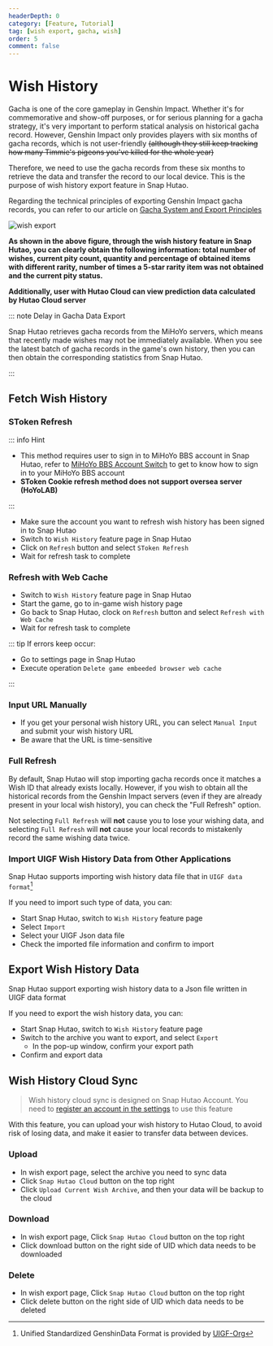 ```yaml
---
headerDepth: 0
category: [Feature, Tutorial]
tag: [wish export, gacha, wish]
order: 5
comment: false
---
```


# Wish History

Gacha is one of the core gameplay in Genshin Impact. Whether it's for commemorative and show-off purposes,
or for serious planning for a gacha strategy, it's very important to perform statical analysis on historical gacha record.
However, Genshin Impact only provides players with six months of gacha records, which is not user-friendly ~~(although they
still keep tracking how many Timmie's pigeons you've killed for the whole year)~~

Therefore, we need to use the gacha records from these six months to retrieve the data and transfer the record to our
local device. This is the purpose of wish history export feature in Snap Hutao.

Regarding the technical principles of exporting Genshin Impact gacha records,
you can refer to our article on [Gacha System and Export Principles](../advanced/Gacha-system-and-export-principal.html)

![wish export](https://img.alicdn.com/imgextra/i2/1797064093/O1CN01X360be1g6e0wf4UNv_!!1797064093.png_.webp)

**As shown in the above figure, through the wish history feature in Snap Hutao, you can clearly obtain the following information:
total number of wishes, current pity count, quantity and percentage of obtained items with different rarity, number of
times a 5-star rarity item was not obtained and the current pity status.**

**Additionally, user with Hutao Cloud can view prediction data calculated by Hutao Cloud server**

::: note Delay in Gacha Data Export

Snap Hutao retrieves gacha records from the MiHoYo servers, which means that recently made wishes may not be immediately
available. When you see the latest batch of gacha records in the game's own history, then you can then obtain the corresponding
statistics from Snap Hutao.

:::

## Fetch Wish History

### SToken Refresh <Badge text="Recommend" type="tip" />

::: info Hint

- This method requires user to sign in to MiHoYo BBS account in Snap Hutao, refer to
  [MiHoYo BBS Account Switch](mhy-account-switch.md) to get to know how to sign in to your MiHoYo BBS account
- **SToken Cookie refresh method does not support oversea server (HoYoLAB)**

:::

- Make sure the account you want to refresh wish history has been signed in to Snap Hutao
- Switch to `Wish History` feature page in Snap Hutao
- Click on `Refresh` button and select `SToken Refresh`
- Wait for refresh task to complete

### Refresh with Web Cache <Badge text="Oversea Server Supported" type="tip" />

- Switch to `Wish History` feature page in Snap Hutao
- Start the game, go to in-game wish history page
- Go back to Snap Hutao, clock on `Refresh` button and select `Refresh with Web Cache`
- Wait for refresh task to complete

::: tip
If errors keep occur:

- Go to settings page in Snap Hutao
- Execute operation `Delete game embeeded browser web cache`

:::

### Input URL Manually <Badge text="Oversea Server Supported" type="tip" />

- If you get your personal wish history URL, you can select `Manual Input` and submit your wish history URL
- Be aware that the URL is time-sensitive

### Full Refresh

By default, Snap Hutao will stop importing gacha records once it matches a Wish ID that already exists locally.
However, if you wish to obtain all the historical records from the Genshin Impact servers
(even if they are already present in your local wish history), you can check the "Full Refresh" option.

Not selecting `Full Refresh` will **not** cause you to lose your wishing data,
and selecting `Full Refresh` will **not** cause your local records to mistakenly record the same wishing data twice.

### Import UIGF Wish History Data from Other Applications <Badge text="UIGF" type="info" />

Snap Hutao supports importing wish history data file that in `UIGF data format`[^UIGF-Org]

If you need to import such type of data, you can:

- Start Snap Hutao, switch to `Wish History` feature page
- Select `Import`
- Select your UIGF Json data file
- Check the imported file information and confirm to import

## Export Wish History Data <Badge text="UIGF" type="info" />

Snap Hutao support exporting wish history data to a Json file written in UIGF data format

If you need to export the wish history data, you can:

- Start Snap Hutao, switch to `Wish History` feature page
- Switch to the archive you want to export, and select `Export`
  - In the pop-up window, confirm your export path
- Confirm and export data

## Wish History Cloud Sync <Badge text="Beta" type="info" />

> Wish history cloud sync is designed on Snap Hutao Account.
> You need to [register an account in the settings](hutao-settings.md#snap-hutao-account) to use this feature

With this feature, you can upload your wish history to Hutao Cloud, to avoid risk of losing data, and make it easier to
transfer data between devices.

### Upload

- In wish export page, select the archive you need to sync data
- Click `Snap Hutao Cloud` button on the top right
- Click `Upload Current Wish Archive`, and then your data will be backup to the cloud

### Download

- In wish export page, Click `Snap Hutao Cloud` button on the top right
- Click download button on the right side of UID which data needs to be downloaded

### Delete

- In wish export page, Click `Snap Hutao Cloud` button on the top right
- Click delete button on the right side of UID which data needs to be deleted

[^UIGF-Org]: Unified Standardized GenshinData Format is provided by [UIGF-Org](https://uigf.org/)
